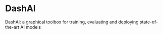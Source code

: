 # DashAI
DashAI: a graphical toolbox for training, evaluating and deploying state-of-the-art AI models
